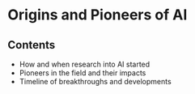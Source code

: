 # Origins and Pioneers of AI

## Contents

- How and when research into AI started
- Pioneers in the field and their impacts
- Timeline of breakthroughs and developments
